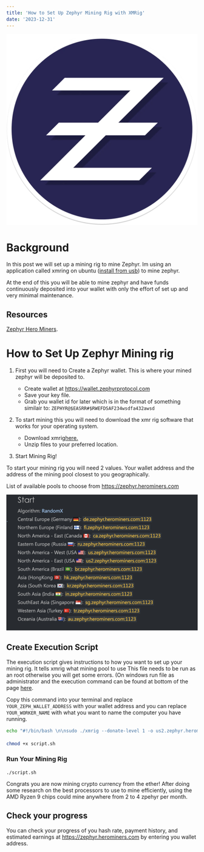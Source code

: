 ```yaml
---
title: 'How to Set Up Zephyr Mining Rig with XMRig'
date: '2023-12-31'
---
```


![Pepe Link](https://raw.githubusercontent.com/ducks23/markdown-blog/main/images/zephyr.webp)


# Background

In this post we will set up a mining rig to mine Zephyr. Im using an application called xmring on ubuntu ([install from usb](https://help.ubuntu.com/community/Installation/FromUSBStick)) to mine zephyr.

At the end of this you will be able to mine zephyr and have funds continuously deposited into your wallet with only the effort of set up and very minimal maintenance.

## Resources

[Zephyr Hero Miners](https://zephyr.herominers.com/#). 



# How to Set Up Zephyr Mining rig
1. First you will need to Create a Zephyr wallet. This is where your mined zephyr will be deposited to. 
   - Create wallet at https://wallet.zephyrprotocol.com
    - Save your key file.
    - Grab you wallet id for later which is in the format of something similair to: ```ZEPHYR@$EASRR#$RWEFDSAF234wsdfa432awsd```

2.  To start mining this you will need to download the xmr rig software that works for your operating system.
    - Download xmrig[here.](https://xmrig.com/download)
    - Unzip files to your preferred location.

3. Start Mining Rig!


To start your mining rig you will need 2 values. Your wallet address and the address of the mining pool closest to you geographically.

List of available pools to choose from https://zephyr.herominers.com


![Mining pools](https://raw.githubusercontent.com/ducks23/markdown-blog/main/images/mining_pools.png)


## Create Execution Script
 
The execution script gives instructions to how you want to set up your mining rig. It tells xmrig what mining pool to use
This file needs to be run as an root otherwise you will get some errors. (On windows run file as administrator and the execution command can be found at bottom of the page [here](https://zephyr.herominers.com/#how-to-mine-zephyr-zeph).

Copy this command into your terminal and replace ```YOUR_ZEPH_WALLET_ADDRESS``` with your wallet address and you can replace ```YOUR_WORKER_NAME``` with what you want to name the computer you have running.


```bash 
echo "#!/bin/bash \n\nsudo ./xmrig --donate-level 1 -o us2.zephyr.herominers.com:1123 -u YOUR_ZEPH_WALLET_ADDRESS -p YOUR_WORKER_NAME -a rx/0 -k" > script.sh 

chmod +x script.sh
```
### Run Your Mining Rig
```
./script.sh
```

Congrats you are now mining crypto currency from the ether! After doing some research on the best processors to use to mine efficiently, using the AMD Ryzen 9 chips could mine anywhere from 2 to 4 zpehyr per month.


## Check your progress

You can check your progress of you hash rate, payment history, and estimated earnings at https://zephyr.herominers.com by entering you wallet address.